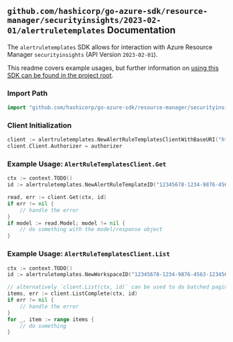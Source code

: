 
## `github.com/hashicorp/go-azure-sdk/resource-manager/securityinsights/2023-02-01/alertruletemplates` Documentation

The `alertruletemplates` SDK allows for interaction with Azure Resource Manager `securityinsights` (API Version `2023-02-01`).

This readme covers example usages, but further information on [using this SDK can be found in the project root](https://github.com/hashicorp/go-azure-sdk/tree/main/docs).

### Import Path

```go
import "github.com/hashicorp/go-azure-sdk/resource-manager/securityinsights/2023-02-01/alertruletemplates"
```


### Client Initialization

```go
client := alertruletemplates.NewAlertRuleTemplatesClientWithBaseURI("https://management.azure.com")
client.Client.Authorizer = authorizer
```


### Example Usage: `AlertRuleTemplatesClient.Get`

```go
ctx := context.TODO()
id := alertruletemplates.NewAlertRuleTemplateID("12345678-1234-9876-4563-123456789012", "example-resource-group", "workspaceName", "alertRuleTemplateId")

read, err := client.Get(ctx, id)
if err != nil {
	// handle the error
}
if model := read.Model; model != nil {
	// do something with the model/response object
}
```


### Example Usage: `AlertRuleTemplatesClient.List`

```go
ctx := context.TODO()
id := alertruletemplates.NewWorkspaceID("12345678-1234-9876-4563-123456789012", "example-resource-group", "workspaceName")

// alternatively `client.List(ctx, id)` can be used to do batched pagination
items, err := client.ListComplete(ctx, id)
if err != nil {
	// handle the error
}
for _, item := range items {
	// do something
}
```
